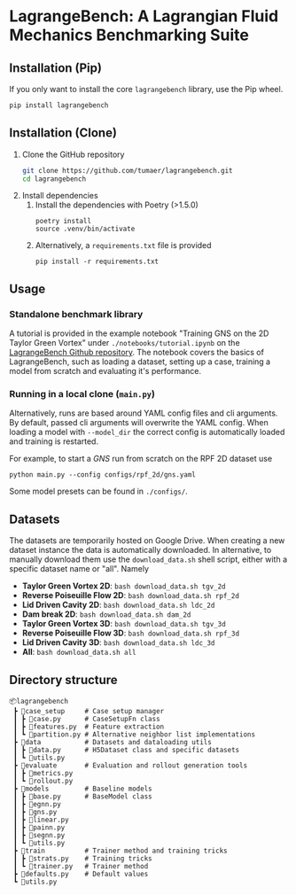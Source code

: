 # LagrangeBench: A Lagrangian Fluid Mechanics Benchmarking Suite


## Installation (Pip)
If you only want to install the core `lagrangebench` library, use the Pip wheel.
```bash
pip install lagrangebench
```

## Installation (Clone)
1. Clone the GitHub repository
    ```bash
    git clone https://github.com/tumaer/lagrangebench.git
    cd lagrangebench
    ```
2. Install dependencies
    1. Install the dependencies with Poetry (>1.5.0)
        ```
        poetry install
        source .venv/bin/activate
        ```
    2. Alternatively, a `requirements.txt` file is provided
        ```
        pip install -r requirements.txt
        ```

## Usage
### Standalone benchmark library
A tutorial is provided in the example notebook "Training GNS on the 2D Taylor Green Vortex" under `./notebooks/tutorial.ipynb` on the [LagrangeBench Github repository](https://github.com/tumaer/lagrangebench). The notebook covers the basics of LagrangeBench, such as loading a dataset, setting up a case, training a model from scratch and evaluating it's performance.

### Running in a local clone (`main.py`)
Alternatively, runs are based around YAML config files and cli arguments. By default, passed cli arguments will overwrite the YAML config.
When loading a model with `--model_dir` the correct config is automatically loaded and training is restarted.

For example, to start a _GNS_ run from scratch on the RPF 2D dataset use
```
python main.py --config configs/rpf_2d/gns.yaml
```

Some model presets can be found in `./configs/`.


## Datasets
The datasets are temporarily hosted on Google Drive. When creating a new dataset instance the data is automatically downloaded. In alternative, to manually download them use the `download_data.sh` shell script, either with a specific dataset name or "all". Namely
- __Taylor Green Vortex 2D__: `bash download_data.sh tgv_2d`
- __Reverse Poiseuille Flow 2D__: `bash download_data.sh rpf_2d`
- __Lid Driven Cavity 2D__: `bash download_data.sh ldc_2d`
- __Dam break 2D__: `bash download_data.sh dam_2d`
- __Taylor Green Vortex 3D__: `bash download_data.sh tgv_3d`
- __Reverse Poiseuille Flow 3D__: `bash download_data.sh rpf_3d`
- __Lid Driven Cavity 3D__: `bash download_data.sh ldc_3d`
- __All__: `bash download_data.sh all`


## Directory structure
```
📦lagrangebench
 ┣ 📂case_setup     # Case setup manager
 ┃ ┣ 📜case.py      # CaseSetupFn class
 ┃ ┣ 📜features.py  # Feature extraction
 ┃ ┗ 📜partition.py # Alternative neighbor list implementations
 ┣ 📂data           # Datasets and dataloading utils
 ┃ ┣ 📜data.py      # H5Dataset class and specific datasets
 ┃ ┗ 📜utils.py
 ┣ 📂evaluate       # Evaluation and rollout generation tools
 ┃ ┣ 📜metrics.py
 ┃ ┗ 📜rollout.py
 ┣ 📂models         # Baseline models
 ┃ ┣ 📜base.py      # BaseModel class
 ┃ ┣ 📜egnn.py
 ┃ ┣ 📜gns.py
 ┃ ┣ 📜linear.py
 ┃ ┣ 📜painn.py
 ┃ ┣ 📜segnn.py
 ┃ ┗ 📜utils.py
 ┣ 📂train          # Trainer method and training tricks
 ┃ ┣ 📜strats.py    # Training tricks
 ┃ ┗ 📜trainer.py   # Trainer method
 ┣ 📜defaults.py    # Default values
 ┗ 📜utils.py
```
